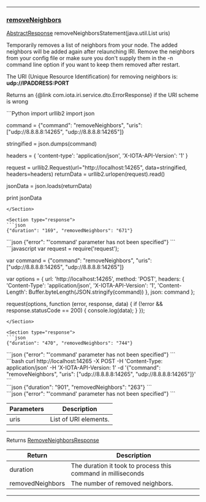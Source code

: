 
---
### [removeNeighbors](https://github.com/iotaledger/iri/blob/dev/src/main/java/com/iota/iri/service/API.java#L576)
 [AbstractResponse](/javadoc/com/iota/iri/service/dto/abstractresponse/) removeNeighborsStatement(java.util.List uris)

Temporarily removes a list of neighbors from your node.
 The added neighbors will be added again after relaunching IRI. 
 Remove the neighbors from your config file or make sure you don't supply them in the -n command line option if you want to keep them removed after restart.

 The URI (Unique Resource Identification) for removing neighbors is:
 **udp://IPADDRESS:PORT**
 
 Returns an {@link com.iota.iri.service.dto.ErrorResponse} if the URI scheme is wrong

<Tabs> 

<Tab language="Python">

<Section type="request">
```Python
import urllib2
import json

command = {"command": "removeNeighbors", "uris": ["udp://8.8.8.8:14265", "udp://8.8.8.8:14265"]}

stringified = json.dumps(command)

headers = {
    'content-type': 'application/json',
    'X-IOTA-API-Version': '1'
}

request = urllib2.Request(url="http://localhost:14265", data=stringified, headers=headers)
returnData = urllib2.urlopen(request).read()

jsonData = json.loads(returnData)

print jsonData
```
</Section>

<Section type="response">
```json
{"duration": "169", "removedNeighbors": "671"}
```
</Section>

<Section type="error">
```json
{"error": "'command' parameter has not been specified"}
```
</Section>

<Tab language="NodeJS">

<Section type="request">
```javascript
var request = require('request');

var command = {"command": "removeNeighbors", "uris": ["udp://8.8.8.8:14265", "udp://8.8.8.8:14265"]}

var options = {
  url: 'http://localhost:14265',
  method: 'POST',
  headers: {
    'Content-Type': 'application/json',
		'X-IOTA-API-Version': '1',
    'Content-Length': Buffer.byteLength(JSON.stringify(command))
  },
  json: command
};

request(options, function (error, response, data) {
  if (!error && response.statusCode == 200) {
    console.log(data);
  }
});
```
</Section>

<Section type="response">
```json
{"duration": "470", "removedNeighbors": "744"}
```
</Section>

<Section type="error">
```json
{"error": "'command' parameter has not been specified"}
```
</Section>

<Tab language="cURL">

<Section type="request">
```bash
curl http://localhost:14265 
-X POST 
-H 'Content-Type: application/json' 
-H 'X-IOTA-API-Version: 1' 
-d '{"command": "removeNeighbors", "uris": ["udp://8.8.8.8:14265", "udp://8.8.8.8:14265"]}'
```
</Section>

<Section type="response">
```json
{"duration": "901", "removedNeighbors": "263"}
```
</Section>

<Section type="error">
```json
{"error": "'command' parameter has not been specified"}
```
</Section>
</Tabs<



***
	
|Parameters | Description |
|--|--|
| uris | List of URI elements. |

***

Returns [RemoveNeighborsResponse](/javadoc/com/iota/iri/service/dto/removeneighborsresponse/)

|Return | Description |
|--|--|
| duration | The duration it took to process this command in milliseconds |
| removedNeighbors | The number of removed neighbors. |
***